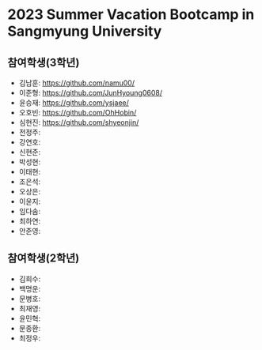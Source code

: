 # 2023 Summer Vacation Bootcamp in Sangmyung University

## 참여학생(3학년)
- 김남훈: https://github.com/namu00/
- 이준형: https://github.com/JunHyoung0608/
- 윤승재: https://github.com/ysjaee/
- 오호빈: https://github.com/OhHobin/
- 심현진: https://github.com/shyeonjin/
- 전정주: 
- 강연호: 
- 신현준: 
- 박성현: 
- 이태현: 
- 조은석: 
- 오상은: 
- 이윤지: 
- 임다솜: 
- 최하연: 
- 안준영: 

## 참여학생(2학년)
- 김희수:
- 백명운:
- 문병호:
- 최재영:
- 윤민혁:
- 문종환:
- 최정우: